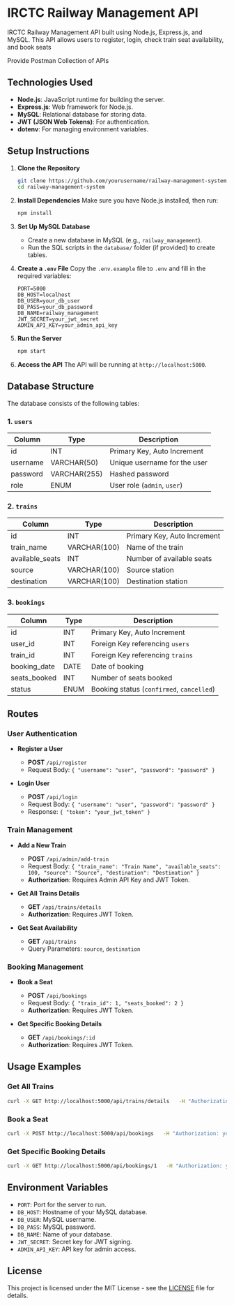# IRCTC Railway Management API
IRCTC Railway Management API built using Node.js, Express.js, and MySQL. This API allows users to register, login, check train seat availability, and book seats

Provide Postman Collection of APIs

## Technologies Used
- **Node.js**: JavaScript runtime for building the server.
- **Express.js**: Web framework for Node.js.
- **MySQL**: Relational database for storing data.
- **JWT (JSON Web Tokens)**: For authentication.
- **dotenv**: For managing environment variables.

## Setup Instructions

1. **Clone the Repository**
   ```bash
   git clone https://github.com/yourusername/railway-management-system.git
   cd railway-management-system
   ```

2. **Install Dependencies**
   Make sure you have Node.js installed, then run:
   ```bash
   npm install
   ```

3. **Set Up MySQL Database**
   - Create a new database in MySQL (e.g., `railway_management`).
   - Run the SQL scripts in the `database/` folder (if provided) to create tables.

4. **Create a `.env` File**
   Copy the `.env.example` file to `.env` and fill in the required variables:
   ```plaintext
   PORT=5000
   DB_HOST=localhost
   DB_USER=your_db_user
   DB_PASS=your_db_password
   DB_NAME=railway_management
   JWT_SECRET=your_jwt_secret
   ADMIN_API_KEY=your_admin_api_key
   ```

5. **Run the Server**
   ```bash
   npm start
   ```

6. **Access the API**
   The API will be running at `http://localhost:5000`.


## Database Structure

The database consists of the following tables:

### 1. `users`
| Column        | Type         | Description                     |
|---------------|--------------|---------------------------------|
| id            | INT          | Primary Key, Auto Increment    |
| username      | VARCHAR(50)  | Unique username for the user   |
| password      | VARCHAR(255) | Hashed password                 |
| role          | ENUM         | User role (`admin`, `user`)    |

### 2. `trains`
| Column          | Type         | Description                       |
|-----------------|--------------|-----------------------------------|
| id              | INT          | Primary Key, Auto Increment      |
| train_name      | VARCHAR(100) | Name of the train                |
| available_seats | INT          | Number of available seats        |
| source          | VARCHAR(100) | Source station                   |
| destination     | VARCHAR(100) | Destination station              |

### 3. `bookings`
| Column          | Type         | Description                          |
|-----------------|--------------|--------------------------------------|
| id              | INT          | Primary Key, Auto Increment         |
| user_id         | INT          | Foreign Key referencing `users`    |
| train_id        | INT          | Foreign Key referencing `trains`   |
| booking_date    | DATE         | Date of booking                     |
| seats_booked    | INT          | Number of seats booked              |
| status          | ENUM         | Booking status (`confirmed`, `cancelled`) |


## Routes

### User Authentication
- **Register a User**
  - **POST** `/api/register`
  - Request Body: `{ "username": "user", "password": "password" }`

- **Login User**
  - **POST** `/api/login`
  - Request Body: `{ "username": "user", "password": "password" }`
  - Response: `{ "token": "your_jwt_token" }`

### Train Management
- **Add a New Train**
  - **POST** `/api/admin/add-train`
  - Request Body: `{ "train_name": "Train Name", "available_seats": 100, "source": "Source", "destination": "Destination" }`
  - **Authorization**: Requires Admin API Key and JWT Token.

- **Get All Trains Details**
  - **GET** `/api/trains/details`
  - **Authorization**: Requires JWT Token.

- **Get Seat Availability**
  - **GET** `/api/trains`
  - Query Parameters: `source`, `destination`

### Booking Management
- **Book a Seat**
  - **POST** `/api/bookings`
  - Request Body: `{ "train_id": 1, "seats_booked": 2 }`
  - **Authorization**: Requires JWT Token.

- **Get Specific Booking Details**
  - **GET** `/api/bookings/:id`
  - **Authorization**: Requires JWT Token.


## Usage Examples

### Get All Trains
```bash
curl -X GET http://localhost:5000/api/trains/details   -H "Authorization: your_actual_jwt_token"
```

### Book a Seat
```bash
curl -X POST http://localhost:5000/api/bookings   -H "Authorization: your_actual_jwt_token"   -H "Content-Type: application/json"   -d '{"train_id": 1, "seats_booked": 2}'
```

### Get Specific Booking Details
```bash
curl -X GET http://localhost:5000/api/bookings/1   -H "Authorization: your_actual_jwt_token"
```


## Environment Variables
- `PORT`: Port for the server to run.
- `DB_HOST`: Hostname of your MySQL database.
- `DB_USER`: MySQL username.
- `DB_PASS`: MySQL password.
- `DB_NAME`: Name of your database.
- `JWT_SECRET`: Secret key for JWT signing.
- `ADMIN_API_KEY`: API key for admin access.


## License
This project is licensed under the MIT License - see the [LICENSE](LICENSE) file for details.
